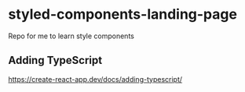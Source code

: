 # styled-components-landing-page

Repo for me to learn style components

## Adding TypeScript

<https://create-react-app.dev/docs/adding-typescript/>
